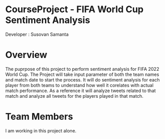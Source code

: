 # CourseProject - FIFA World Cup Sentiment Analysis

Developer : Susovan Samanta

# Overview

The puprpose of this project to perform sentiment analysis for FIFA 2022 World Cup. The Project will take input parameter of both the team names and match date to start the process. It will do sentiment analysis for each player from both teams to understand how well it corelates with actual match performance.
As a reference it will analyze tweets related to that match and analyze all tweets for the players played in that match.

# Team Members

I am working in this project alone.
